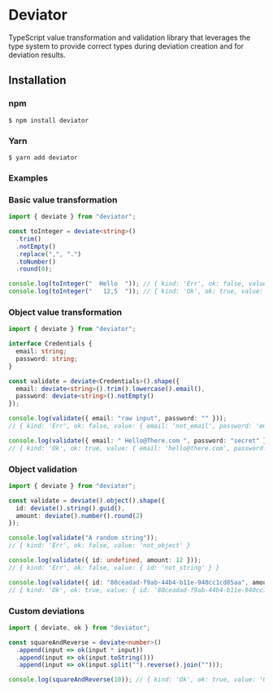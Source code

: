 # Deviator

TypeScript value transformation and validation library that leverages the type system to provide correct types during deviation creation and for deviation results.

## Installation

### npm

```
$ npm install deviator
```

### Yarn

```
$ yarn add deviator
```

### Examples

### Basic value transformation

```typescript
import { deviate } from "deviator";

const toInteger = deviate<string>()
  .trim()
  .notEmpty()
  .replace(",", ".")
  .toNumber()
  .round(0);

console.log(toInteger("  Hello  ")); // { kind: 'Err', ok: false, value: 'not_a_number' }
console.log(toInteger("   12,5  ")); // { kind: 'Ok', ok: true, value: 13 }
```

### Object value transformation

```typescript
import { deviate } from "deviator";

interface Credentials {
  email: string;
  password: string;
}

const validate = deviate<Credentials>().shape({
  email: deviate<string>().trim().lowercase().email(),
  password: deviate<string>().notEmpty()
});

console.log(validate({ email: "raw input", password: "" }));
// { kind: 'Err', ok: false, value: { email: 'not_email', password: 'empty' } }

console.log(validate({ email: " Hello@There.com ", password: "secret" }));
// { kind: 'Ok', ok: true, value: { email: 'hello@there.com', password: 'secret' } }
```

### Object validation

```typescript
import { deviate } from "deviator";

const validate = deviate().object().shape({
  id: deviate().string().guid(),
  amount: deviate().number().round(2)
});

console.log(validate("A random string"));
// { kind: 'Err', ok: false, value: 'not_object' }

console.log(validate({ id: undefined, amount: 12 }));
// { kind: 'Err', ok: false, value: { id: 'not_string' } }

console.log(validate({ id: "80ceadad-f9ab-44b4-b11e-940cc1cd85aa", amount: 20 }));
// { kind: 'Ok', ok: true, value: { id: '80ceadad-f9ab-44b4-b11e-940cc1cd85aa', amount: 20 } }
```

### Custom deviations

```typescript
import { deviate, ok } from "deviator";

const squareAndReverse = deviate<number>()
  .append(input => ok(input * input))
  .append(input => ok(input.toString()))
  .append(input => ok(input.split("").reverse().join("")));

console.log(squareAndReverse(10)); // { kind: 'Ok', ok: true, value: '001' }
```
